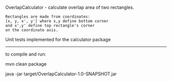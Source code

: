 OverlapCalculator - calculate overlap area of two rectangles.

    Rectangles are made from coordinates:
    [x, y, x', y'] where x,y define bottom corner
    and x',y' define top rectangle's corner
    on the coordinate axis.

Unit tests implemented for the calculator package

-------
to compile and run:

mvn clean package

java -jar target/OverlapCalculator-1.0-SNAPSHOT.jar
